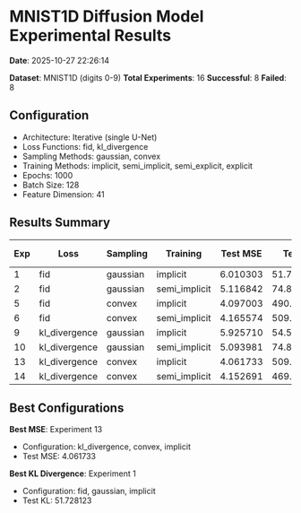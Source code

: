 # MNIST1D Diffusion Model Experimental Results

**Date**: 2025-10-27 22:26:14

**Dataset**: MNIST1D (digits 0-9)
**Total Experiments**: 16
**Successful**: 8
**Failed**: 8

## Configuration

- Architecture: Iterative (single U-Net)
- Loss Functions: fid, kl_divergence
- Sampling Methods: gaussian, convex
- Training Methods: implicit, semi_implicit, semi_explicit, explicit
- Epochs: 1000
- Batch Size: 128
- Feature Dimension: 41

## Results Summary

| Exp | Loss | Sampling | Training | Test MSE | Test KL | Runtime (s) |
|-----|------|----------|----------|----------|---------|-------------|
| 1 | fid | gaussian | implicit | 6.010303 | 51.728123 | 89.3 |
| 2 | fid | gaussian | semi_implicit | 5.116842 | 74.817375 | 125.2 |
| 5 | fid | convex | implicit | 4.097003 | 490.157013 | 140.2 |
| 6 | fid | convex | semi_implicit | 4.165574 | 509.927155 | 130.6 |
| 9 | kl_divergence | gaussian | implicit | 5.925710 | 54.580471 | 88.9 |
| 10 | kl_divergence | gaussian | semi_implicit | 5.093981 | 74.838249 | 124.6 |
| 13 | kl_divergence | convex | implicit | 4.061733 | 509.516052 | 142.5 |
| 14 | kl_divergence | convex | semi_implicit | 4.152691 | 469.728943 | 130.8 |

## Best Configurations

**Best MSE**: Experiment 13
- Configuration: kl_divergence, convex, implicit
- Test MSE: 4.061733

**Best KL Divergence**: Experiment 1
- Configuration: fid, gaussian, implicit
- Test KL: 51.728123

